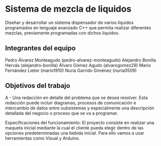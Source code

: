 # Sistema de mezcla de liquidos

Diseñar y desarrollar un sistema dispensador de  varios líquidos programados en lenguaje avanzado C++  que permita realizar diferentes mezclas, previamente programadas con dichos líquidos.

## Integrantes del equipo

Pedro Álvarez Monteagudo (pedro-alvarez-monteagudo)
Alejandro Bonilla Hervás (alejandro-bonilla)
Álvaro Gómez Agudo (alvarogomez29)
Mario Fernández Lietor (mario1910)
Nuria Garrido Giménez (nuria0509)


## Objetivos del trabajo


A - Una redacción en detalle del problema que se desea resolver. Esta redacción puede incluir diagramas, procesos de comunicación e intercambio de datos entre subsistemas y especialmente una descripción detallada del negocio o proceso que se va a programar.

Especificaciones del funcionamiento:
El proyecto consiste en realizar una maqueta inicial mediante la cual el cliente pueda elegir dentro de las opciones predeterminadas una bebida inicial. Para ello vamos a usar  herramientas como Visual y Arduino. 

